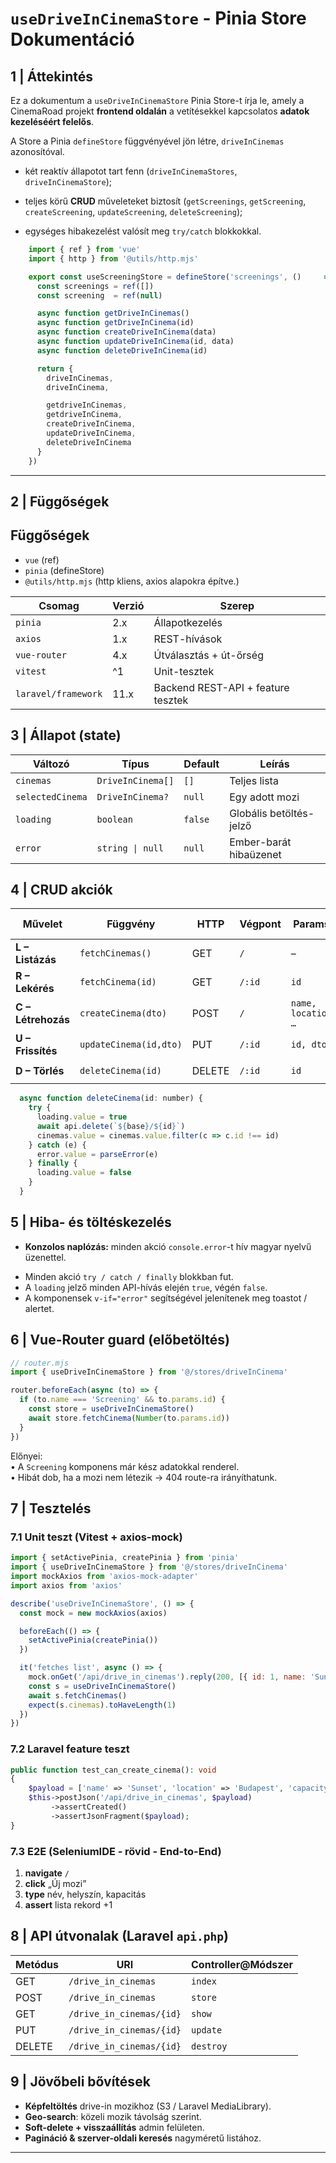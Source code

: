 # `useDriveInCinemaStore` - Pinia Store Dokumentáció

## 1 | Áttekintés
Ez a dokumentum a `useDriveInCinemaStore` Pinia Store-t írja le, amely a CinemaRoad projekt **frontend oldalán** a vetítésekkel kapcsolatos **adatok kezeléséért felelős**.  

A Store a Pinia `defineStore` függvényével jön létre, `driveInCinemas` azonosítóval.

- két reaktív állapotot tart fenn (`driveInCinemaStores`, `driveInCinemaStore`);

- teljes körű **CRUD** műveleteket biztosít (`getScreenings`, `getScreening`, `createScreening`, `updateScreening`, `deleteScreening`);

- egységes hibakezelést valósít meg `try/catch` blokkokkal.

```mjs
    import { ref } from 'vue'
    import { http } from '@utils/http.mjs'

    export const useScreeningStore = defineStore('screenings', ()     => {
      const screenings = ref([])
      const screening  = ref(null)

      async function getDriveInCinemas()
      async function getDriveInCinema(id)
      async function createDriveInCinema(data)
      async function updateDriveInCinema(id, data)
      async function deleteDriveInCinema(id)

      return {
        driveInCinemas,
        driveInCinema,

        getdriveInCinemas,
        getdriveInCinema,
        createDriveInCinema,
        updateDriveInCinema,
        deleteDriveInCinema
      }
    })
```

---
## 2 | Függőségek

## Függőségek

*   `vue` (ref)
*   `pinia` (defineStore)
*   `@utils/http.mjs` (http kliens, axios alapokra építve.)


| Csomag           | Verzió | Szerep                                        |
|------------------|--------|----------------------------------------------|
| `pinia`          | 2.x    | Állapotkezelés                                |
| `axios`          | 1.x    | REST-hívások                                  |
| `vue-router`     | 4.x    | Útválasztás + út-őrség                        |
| `vitest`         | ^1     | Unit-tesztek                                  |
| `laravel/framework` | 11.x | Backend REST-API + feature tesztek           |

## 3 | Állapot (state)
| Változó                | Típus              | Default      | Leírás |
|------------------------|--------------------|--------------|--------|
| `cinemas`              | `DriveInCinema[]`  | `[]`         | Teljes lista |
| `selectedCinema`       | `DriveInCinema?`   | `null`       | Egy adott mozi |
| `loading`              | `boolean`          | `false`      | Globális betöltés-jelző |
| `error`                | `string \| null`   | `null`       | Ember-barát hibaüzenet |

## 4 | CRUD akciók

| Művelet | Függvény | HTTP | Végpont | Params | Oldja a state-et | Kód-kivonat |
|---------|----------|------|---------|--------|------------------|-------------|
| **L – Listázás** | `fetchCinemas()` | GET | `/` | – | `cinemas[]` | `cinemas.value = res.data` |
| **R – Lekérés** | `fetchCinema(id)` | GET | `/:id` | `id` | `selectedCinema` | – |
| **C – Létrehozás** | `createCinema(dto)` | POST | `/` | `name, location …` | `cinemas.push` | – |
| **U – Frissítés** | `updateCinema(id,dto)` | PUT | `/:id` | `id, dto` | splice / `selectedCinema` | – |
| **D – Törlés** | `deleteCinema(id)` | DELETE | `/:id` | `id` | `cinemas = filter` | – |

```mjs
  async function deleteCinema(id: number) {
    try {
      loading.value = true
      await api.delete(`${base}/${id}`)
      cinemas.value = cinemas.value.filter(c => c.id !== id)
    } catch (e) {
      error.value = parseError(e)
    } finally {
      loading.value = false
    }
  }
```

## 5 | Hiba- és töltéskezelés

- **Konzolos naplózás:** minden akció `console.error`-t hív magyar nyelvű üzenettel.

* Minden akció `try / catch / finally` blokkban fut.  
* A `loading` jelző minden API-hívás elején `true`, végén `false`.  
* A komponensek `v-if="error"` segítségével jelenítenek meg toastot / alertet.

## 6 | Vue-Router guard (előbetöltés)

```mjs
// router.mjs
import { useDriveInCinemaStore } from '@/stores/driveInCinema'

router.beforeEach(async (to) => {
  if (to.name === 'Screening' && to.params.id) {
    const store = useDriveInCinemaStore()
    await store.fetchCinema(Number(to.params.id))
  }
})
```

Előnyei:  
• A `Screening` komponens már kész adatokkal renderel.  
• Hibát dob, ha a mozi nem létezik → 404 route-ra irányíthatunk.

## 7 | Tesztelés

### 7.1 Unit teszt (Vitest + axios-mock)

```mjs
import { setActivePinia, createPinia } from 'pinia'
import { useDriveInCinemaStore } from '@/stores/driveInCinema'
import mockAxios from 'axios-mock-adapter'
import axios from 'axios'

describe('useDriveInCinemaStore', () => {
  const mock = new mockAxios(axios)

  beforeEach(() => {
    setActivePinia(createPinia())
  })

  it('fetches list', async () => {
    mock.onGet('/api/drive_in_cinemas').reply(200, [{ id: 1, name: 'Sunset' }])
    const s = useDriveInCinemaStore()
    await s.fetchCinemas()
    expect(s.cinemas).toHaveLength(1)
  })
})
```

### 7.2 Laravel feature teszt

```php
public function test_can_create_cinema(): void
{
    $payload = ['name' => 'Sunset', 'location' => 'Budapest', 'capacity' => 100];
    $this->postJson('/api/drive_in_cinemas', $payload)
         ->assertCreated()
         ->assertJsonFragment($payload);
}
```

### 7.3 E2E (SeleniumIDE ‑ rövid - End-to-End)

1. **navigate** `/`
2. **click** „Új mozi”
3. **type** név, helyszín, kapacitás
4. **assert** lista rekord +1

## 8 | API útvonalak (Laravel `api.php`)

| Metódus | URI | Controller@Módszer |
|---------|-----|--------------------|
| GET     | `/drive_in_cinemas` | `index` |
| POST    | `/drive_in_cinemas` | `store` |
| GET     | `/drive_in_cinemas/{id}` | `show` |
| PUT     | `/drive_in_cinemas/{id}` | `update` |
| DELETE  | `/drive_in_cinemas/{id}` | `destroy` |

## 9 | Jövőbeli bővítések
- **Képfeltöltés** drive-in mozikhoz (S3 / Laravel MediaLibrary).  
- **Geo-search**: közeli mozik távolság szerint.  
- **Soft-delete + visszaállítás** admin felületen.  
- **Pagináció & szerver-oldali keresés** nagyméretű listához.  

---